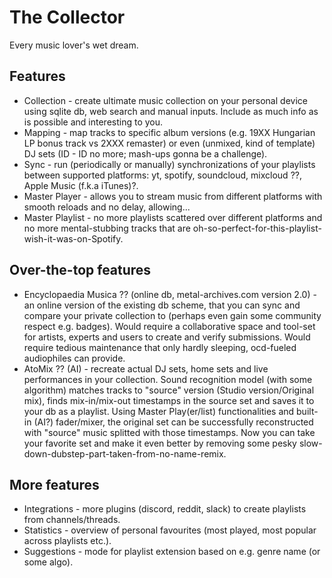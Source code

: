 # The Collector
Every music lover's wet dream.

## Features
* Collection - create ultimate music collection on your personal device using sqlite db, web search and manual inputs. Include as much info as is possible and interesting to you.
* Mapping - map tracks to specific album versions (e.g. 19XX Hungarian LP bonus track vs 2XXX remaster) or even (unmixed, kind of template) DJ sets (ID - ID no more; mash-ups gonna be a challenge).
* Sync - run (periodically or manually) synchronizations of your playlists between supported platforms: yt, spotify, soundcloud, mixcloud ??, Apple Music (f.k.a iTunes)?.
* Master Player - allows you to stream music from different platforms with smooth reloads and no delay, allowing...
* Master Playlist - no more playlists scattered over different platforms and no more mental-stubbing tracks that are oh-so-perfect-for-this-playlist-wish-it-was-on-Spotify.

## Over-the-top features
* Encyclopaedia Musica ?? (online db, metal-archives.com version 2.0) - an online version of the existing db scheme, that you can sync and compare your private collection to (perhaps even gain some community respect e.g. badges). Would require a collaborative space and tool-set for artists, experts and users to create and verify submissions. Would require tedious maintenance that only hardly sleeping, ocd-fueled audiophiles can provide.
* AtoMix ?? (AI) - recreate actual DJ sets, home sets and live performances in your collection. Sound recognition model (with some algorithm) matches tracks to "source" version (Studio version/Original mix), finds mix-in/mix-out timestamps in the source set and saves it to your db as a playlist. Using Master Play(er/list) functionalities and built-in (AI?) fader/mixer, the original set can be successfully reconstructed with "source" music splitted with those timestamps. Now you can take your favorite set and make it even better by removing some pesky slow-down-dubstep-part-taken-from-no-name-remix.

## More features
* Integrations - more plugins (discord, reddit, slack) to create playlists from channels/threads.
* Statistics - overview of personal favourites (most played, most popular across playlists etc.).
* Suggestions - mode for playlist extension based on e.g. genre name (or some algo).
